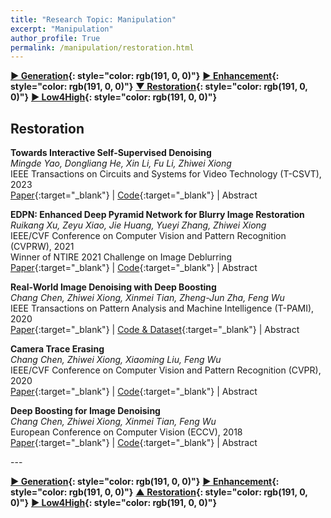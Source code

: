 ```yaml
---
title: "Research Topic: Manipulation"
excerpt: "Manipulation"
author_profile: True
permalink: /manipulation/restoration.html
---
```



__[▶ Generation](/manipulation/editing-generation){: style="color: rgb(191, 0, 0)"}__
__[▶ Enhancement](/manipulation/hdr-enhancement){: style="color: rgb(191, 0, 0)"}__ 
__[▼ Restoration](/manipulation/restoration){: style="color: rgb(191, 0, 0)"}__ 
__[▶ Low4High](/manipulation/low-for-high){: style="color: rgb(191, 0, 0)"}__


## Restoration




**Towards Interactive Self-Supervised Denoising** <br>
*Mingde Yao, Dongliang He, Xin Li, Fu Li, Zhiwei Xiong* <br>
<span><pub>IEEE Transactions on Circuits and Systems for Video Technology (T-CSVT), 2023</pub></span> <br>
[Paper](https://ieeexplore.ieee.org/abstract/document/10059001/){:target="_blank"} |
[Code](https://github.com/mdyao/Interact_Self_supervised_denoising){:target="_blank"} |
<a onclick='expandABS("yao23")'> Abstract </a>
<div style="display: none;" class=abs id="yao23"><br>
Self-supervised denoising frameworks have recently been proposed to learn denoising models without noisy-clean image pairs, showing great potential in various applications. The denoising model is expected to produce visually pleasant images without noise patterns. However, it is non-trivial to achieve this goal using self-supervised methods because 1) the self-supervised model is difficult to restore the perceptual information due to the lack of clean supervision, and 2) perceptual quality is relatively subjective to users’ preferences. In this paper, we make the first attempt to build an interactive self-supervised denoising model to tackle the aforementioned problems. Specifically, we propose an interactive two-branch network to effectively restore perceptual information. The network consists of a denoising branch and an interactive branch, where the former focuses on efficient denoising, and the latter modulates the denoising branch. Based on the delicate architecture design, our network can produce various denoising outputs, allowing the user to easily select the most appealing outcome for satisfying the perceptual requirement. Moreover, to optimize the network with only noisy images, we propose a novel two-stage training strategy in a self-supervised way. Once the network is optimized, it can be interactively changed between noise reduction and texture restoration, providing more denoising choices for users. Existing self-supervised denoising methods can be integrated into our method to be user-friendly with interaction. Extensive experiments and comprehensive analyses are conducted to validate the effectiveness of the proposed method.
</div>




**EDPN: Enhanced Deep Pyramid Network for Blurry Image Restoration** <br>
*Ruikang Xu, Zeyu Xiao, Jie Huang, Yueyi Zhang, Zhiwei Xiong* <br>
<span><pub>IEEE/CVF Conference on Computer Vision and Pattern Recognition (CVPRW), 2021</pub></span> <br> 
<span><highlighted>Winner</highlighted> of NTIRE 2021 Challenge on Image Deblurring<span> <br>
[Paper](https://openaccess.thecvf.com/content/CVPR2021W/NTIRE/html/Xu_EDPN_Enhanced_Deep_Pyramid_Network_for_Blurry_Image_Restoration_CVPRW_2021_paper.html){:target="_blank"} |
[Code](https://github.com/zeyuxiao1997/EDPN){:target="_blank"} |
<a onclick='expandABS("xu21")'> Abstract </a>
<div style="display: none;" class=abs id="xu21"><br>
Image deblurring has seen a great improvement with the development of deep neural networks. In practice, however, blurry images often suffer from additional degradations such as downscaling and compression. To address these challenges, we propose an Enhanced Deep Pyramid Network (EDPN) for blurry image restoration from multiple degradations, by fully exploiting the self- and cross-scale similarities in the degraded image. Specifically, we design two pyramid-based modules, i.e., the pyramid progressive transfer (PPT) module and the pyramid self-attention (PSA) module, as the main components of the proposed network. By taking several replicated blurry images as inputs, the PPT module transfers both self- and cross-scale similarity information from the same degraded image in a progressive manner. Then, the PSA module fuses the above transferred features for subsequent restoration using self- and spatial-attention mechanisms. Experimental results demonstrate that our method significantly outperforms existing solutions for blurry image super-resolution and blurry image deblocking. In the NTIRE 2021 Image Deblurring Challenge, EDPN achieves the best PSNR/SSIM/LPIPS scores in Track 1 (Low Resolution) and the best SSIM/LPIPS scores in Track 2 (JPEG Artifacts).

</div>






**Real-World Image Denoising with Deep Boosting** <br>
*Chang Chen, Zhiwei Xiong, Xinmei Tian, Zheng-Jun Zha, Feng Wu* <br>
<span><pub>IEEE Transactions on Pattern Analysis and Machine Intelligence (T-PAMI), 2020</pub></span> <br>
[Paper](https://ieeexplore.ieee.org/abstract/document/8733117){:target="_blank"} |
[Code & Dataset](https://github.com/ngchc/deepBoosting){:target="_blank"} |
<a onclick='expandABS("chen20")'> Abstract </a>
<div style="display: none;" class=abs id="chen20"><br>
We propose a Deep Boosting Framework (DBF) for real-world image denoising by integrating the deep learning technique into the boosting algorithm. The DBF replaces conventional handcrafted boosting units by elaborate convolutional neural networks, which brings notable advantages in terms of both performance and speed. We design a lightweight Dense Dilated Fusion Network (DDFN) as an embodiment of the boosting unit, which addresses the vanishing of gradients during training due to the cascading of networks while promoting the efficiency of limited parameters. The capabilities of the proposed method are first validated on several representative simulation tasks including non-blind and blind Gaussian denoising and JPEG image deblocking. We then focus on a practical scenario to tackle with the complex and challenging real-world noise. To facilitate leaning-based methods including ours, we build a new Real-world Image Denoising (RID) dataset, which contains 200 pairs of high-resolution images with diverse scene content under various shooting conditions. Moreover, we conduct comprehensive analysis on the domain shift issue for real-world denoising and propose an effective one-shot domain transfer scheme to address this issue. Comprehensive experiments on widely used benchmarks demonstrate that the proposed method significantly surpasses existing methods on the task of real-world image denoising. Code and dataset are available at https://github.com/ngchc/deepBoosting.
</div>


**Camera Trace Erasing** <br>
*Chang Chen, Zhiwei Xiong, Xiaoming Liu, Feng Wu* <br>
<span><pub>IEEE/CVF Conference on Computer Vision and Pattern Recognition (CVPR), 2020</pub></span> <br>
[Paper](https://openaccess.thecvf.com/content_CVPR_2020/html/Chen_Camera_Trace_Erasing_CVPR_2020_paper.html){:target="_blank"} |
[Code](https://github.com/ngchc/CameraTE){:target="_blank"} |
<a onclick='expandABS("chen19")'> Abstract </a>
<div style="display: none;" class=abs id="chen19"><br>
Camera trace is a unique noise produced in digital imaging process. Most existing forensic methods analyze camera trace to identify image origins. In this paper, we address a new low-level vision problem, camera trace erasing, to reveal the weakness of trace-based forensic methods. A comprehensive investigation on existing anti-forensic methods reveals that it is non-trivial to effectively erase camera trace while avoiding the destruction of content signal. To reconcile these two demands, we propose Siamese Trace Erasing (SiamTE), in which a novel hybrid loss is designed on the basis of Siamese architecture for network training. Specifically, we propose embedded similarity, truncated fidelity, and cross identity to form the hybrid loss. Compared with existing anti-forensic methods, SiamTE has a clear advantage for camera trace erasing, which is demonstrated in three representative tasks.
</div>




**Deep Boosting for Image Denoising** <br>
*Chang Chen, Zhiwei Xiong, Xinmei Tian, Feng Wu* <br>
<span><pub>European Conference on Computer Vision (ECCV), 2018</pub></span> <br>
[Paper](https://openaccess.thecvf.com/content_ECCV_2018/html/Chang_Chen_Deep_Boosting_for_ECCV_2018_paper){:target="_blank"} |
[Code](https://github.com/ngchc/deepBoosting){:target="_blank"} |
<a onclick='expandABS("chen18")'> Abstract </a>
<div style="display: none;" class=abs id="chen18"><br>
Boosting is a classic algorithm which has been successfully applied to diverse computer vision tasks. In the scenario of image denoising, however, the existing boosting algorithms are surpassed by the emerging learning-based models. In this paper, we propose a novel deep boosting framework (DBF) for denoising, which integrates several convolutional networks in a feed-forward fashion. Along with the integrated networks, however, the depth of the boosting framework is substantially increased, which brings difficulty to training. To solve this problem, we introduce the concept of dense connection that overcomes the vanishing of gradients during training. Furthermore, we propose a path-widening fusion scheme cooperated with the dilated convolution to derive a lightweight yet efficient convolutional network as the boosting unit, named Dilated Dense Fusion Network (DDFN). Comprehensive experiments demonstrate that our DBF outperforms existing methods on widely used benchmarks, in terms of different denoising tasks.


</div>
---

__[▶ Generation](/manipulation/editing-generation){: style="color: rgb(191, 0, 0)"}__
__[▶ Enhancement](/manipulation/hdr-enhancement){: style="color: rgb(191, 0, 0)"}__ 
__[▲ Restoration](/manipulation/restoration){: style="color: rgb(191, 0, 0)"}__ 
__[▶ Low4High](/manipulation/low-for-high){: style="color: rgb(191, 0, 0)"}__
